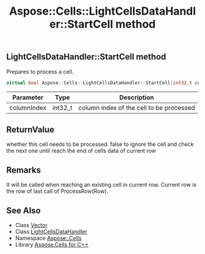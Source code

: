 ﻿---
title: Aspose::Cells::LightCellsDataHandler::StartCell method
linktitle: StartCell
second_title: Aspose.Cells for C++ API Reference
description: 'Aspose::Cells::LightCellsDataHandler::StartCell method. Prepares to process a cell in C++.'
type: docs
weight: 400
url: /cpp/aspose.cells/lightcellsdatahandler/startcell/
---
## LightCellsDataHandler::StartCell method


Prepares to process a cell.

```cpp
virtual bool Aspose::Cells::LightCellsDataHandler::StartCell(int32_t columnIndex)=0
```


| Parameter | Type | Description |
| --- | --- | --- |
| columnIndex | int32_t | column index of the cell to be processed |

## ReturnValue

whether this cell needs to be processed. false to ignore the cell and check the next one until reach the end of cells data of current row
## Remarks


It will be called when reaching an existing cell in current row. Current row is the row of last call of ProcessRow(Row). 

## See Also

* Class [Vector](../../vector/)
* Class [LightCellsDataHandler](../)
* Namespace [Aspose::Cells](../../)
* Library [Aspose.Cells for C++](../../../)
